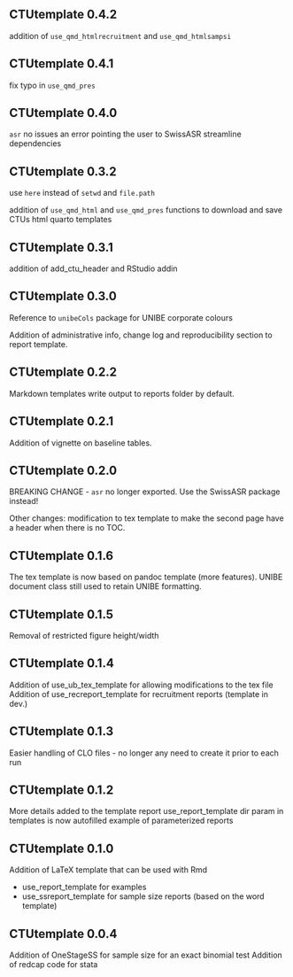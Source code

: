 CTUtemplate 0.4.2
---------------------
addition of `use_qmd_htmlrecruitment` and `use_qmd_htmlsampsi`

CTUtemplate 0.4.1
---------------------
fix typo in `use_qmd_pres`

CTUtemplate 0.4.0
---------------------
`asr` no issues an error pointing the user to SwissASR
streamline dependencies

CTUtemplate 0.3.2
---------------------
use `here` instead of `setwd` and `file.path`

addition of `use_qmd_html` and `use_qmd_pres` functions to download and save CTUs html quarto templates

CTUtemplate 0.3.1
---------------------
addition of add_ctu_header and RStudio addin

CTUtemplate 0.3.0
---------------------
Reference to `unibeCols` package for UNIBE corporate colours

Addition of administrative info, change log and reproducibility section to report template.

CTUtemplate 0.2.2
---------------------
Markdown templates write output to reports folder by default.

CTUtemplate 0.2.1
---------------------
Addition of vignette on baseline tables.

CTUtemplate 0.2.0
---------------------
BREAKING CHANGE - `asr` no longer exported. Use the SwissASR package instead!

Other changes:
modification to tex template to make the second page have a header when there is no TOC.

CTUtemplate 0.1.6
---------------------
The tex template is now based on pandoc template (more features). UNIBE document class still used to retain UNIBE formatting.

CTUtemplate 0.1.5
---------------------
Removal of restricted figure height/width

CTUtemplate 0.1.4
---------------------
Addition of use_ub_tex_template for allowing modifications to the tex file
Addition of use_recreport_template for recruitment reports (template in dev.)

CTUtemplate 0.1.3
---------------------
Easier handling of CLO files - no longer any need to create it prior to each run

CTUtemplate 0.1.2
---------------------
More details added to the template report use_report_template
dir param in templates is now autofilled
example of parameterized reports

CTUtemplate 0.1.0
---------------------
Addition of LaTeX template that can be used with Rmd
* use_report_template for examples
* use_ssreport_template for sample size reports (based on the word template)

CTUtemplate 0.0.4
---------------------
Addition of OneStageSS for sample size for an exact binomial test
Addition of redcap code for stata


